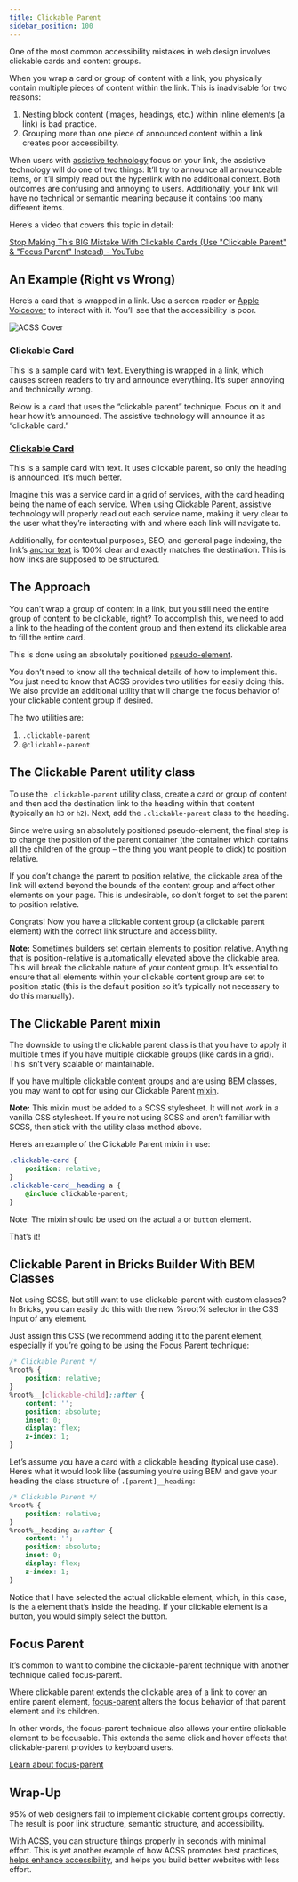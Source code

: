 ```yaml
---
title: Clickable Parent
sidebar_position: 100
---
```


One of the most common accessibility mistakes in web design involves clickable cards and content groups.

When you wrap a card or group of content with a link, you physically contain multiple pieces of content within the link. This is inadvisable for two reasons:

1.  Nesting block content (images, headings, etc.) within inline elements (a link) is bad practice.
2.  Grouping more than one piece of announced content within a link creates poor accessibility.

When users with [assistive technology](https://www.understood.org/en/articles/assistive-technology-what-it-is-and-how-it-works) focus on your link, the assistive technology will do one of two things: It’ll try to announce all announceable items, or it’ll simply read out the hyperlink with no additional context. Both outcomes are confusing and annoying to users. Additionally, your link will have no technical or semantic meaning because it contains too many different items.

Here’s a video that covers this topic in detail:

[Stop Making This BIG Mistake With Clickable Cards (Use "Clickable Parent" & "Focus Parent" Instead) - YouTube](https://www.youtube.com/watch?v=nM78am-FC9Q&embeds_referring_euri=https%3A%2F%2Fautomaticcss.com%2F)

## An Example (Right vs Wrong)

Here’s a card that is wrapped in a link. Use a screen reader or [Apple Voiceover](https://en.wikipedia.org/wiki/VoiceOver) to interact with it. You’ll see that the accessibility is poor.

![ACSS Cover](https://automaticcss.com/wp-content/uploads/acss-cover-1.jpg "acss-cover")

### Clickable Card

This is a sample card with text. Everything is wrapped in a link, which causes screen readers to try and announce everything. It’s super annoying and technically wrong.

Below is a card that uses the “clickable parent” technique. Focus on it and hear how it’s announced. The assistive technology will announce it as “clickable card.”

### [Clickable Card](https://google.com/)

This is a sample card with text. It uses clickable parent, so only the heading is announced. It’s much better.

Imagine this was a service card in a grid of services, with the card heading being the name of each service. When using Clickable Parent, assistive technology will properly read out each service name, making it very clear to the user what they’re interacting with and where each link will navigate to.

Additionally, for contextual purposes, SEO, and general page indexing, the link’s [anchor text](https://yoast.com/what-is-anchor-text/) is 100% clear and exactly matches the destination. This is how links are supposed to be structured.

## The Approach

You can’t wrap a group of content in a link, but you still need the entire group of content to be clickable, right? To accomplish this, we need to add a link to the heading of the content group and then extend its clickable area to fill the entire card.

This is done using an absolutely positioned [pseudo-element](https://developer.mozilla.org/en-US/docs/Web/CSS/Pseudo-elements).

You don’t need to know all the technical details of how to implement this. You just need to know that ACSS provides two utilities for easily doing this. We also provide an additional utility that will change the focus behavior of your clickable content group if desired.

The two utilities are:

1.  `.clickable-parent`
2.  `@clickable-parent`

## The Clickable Parent utility class

To use the `.clickable-parent` utility class, create a card or group of content and then add the destination link to the heading within that content (typically an `h3` or `h2`). Next, add the `.clickable-parent` class to the heading.

Since we’re using an absolutely positioned pseudo-element, the final step is to change the position of the parent container (the container which contains all the children of the group – the thing you want people to click) to position relative.

If you don’t change the parent to position relative, the clickable area of the link will extend beyond the bounds of the content group and affect other elements on your page. This is undesirable, so don’t forget to set the parent to position relative.

Congrats! Now you have a clickable content group (a clickable parent element) with the correct link structure and accessibility.

**Note:** Sometimes builders set certain elements to position relative. Anything that is position-relative is automatically elevated above the clickable area. This will break the clickable nature of your content group. It’s essential to ensure that all elements within your clickable content group are set to position static (this is the default position so it’s typically not necessary to do this manually).

## The Clickable Parent mixin

The downside to using the clickable parent class is that you have to apply it multiple times if you have multiple clickable groups (like cards in a grid). This isn’t very scalable or maintainable.

If you have multiple clickable content groups and are using BEM classes, you may want to opt for using our Clickable Parent [mixin](https://automaticcss.com/docs/mixins/).

**Note:** This mixin must be added to a SCSS stylesheet. It will not work in a vanilla CSS stylesheet. If you’re not using SCSS and aren’t familiar with SCSS, then stick with the utility class method above.

Here’s an example of the Clickable Parent mixin in use:

```CSS
.clickable-card {
    position: relative;
}
.clickable-card__heading a {
    @include clickable-parent;
}
```

Note: The mixin should be used on the actual `a` or `button` element.

That’s it!

## Clickable Parent in Bricks Builder With BEM Classes

Not using SCSS, but still want to use clickable-parent with custom classes? In Bricks, you can easily do this with the new %root% selector in the CSS input of any element.

Just assign this CSS (we recommend adding it to the parent element, especially if you’re going to be using the Focus Parent technique:

```CSS
/* Clickable Parent */
%root% {
    position: relative;
}
%root%__[clickable-child]::after {
    content: '';
    position: absolute;
    inset: 0;
    display: flex;
    z-index: 1;
}
```

Let’s assume you have a card with a clickable heading (typical use case). Here’s what it would look like (assuming you’re using BEM and gave your heading the class structure of `.[parent]__heading`:

```CSS
/* Clickable Parent */
%root% {
    position: relative;
}
%root%__heading a::after {
    content: '';
    position: absolute;
    inset: 0;
    display: flex;
    z-index: 1;
}
```

Notice that I have selected the actual clickable element, which, in this case, is the `a` element that’s inside the heading. If your clickable element is a button, you would simply select the button.

## Focus Parent

It’s common to want to combine the clickable-parent technique with another technique called focus-parent.

Where clickable parent extends the clickable area of a link to cover an entire parent element, [focus-parent](https://automaticcss.com/docs/focus-parent/) alters the focus behavior of that parent element and its children.

In other words, the focus-parent technique also allows your entire clickable element to be focusable. This extends the same click and hover effects that clickable-parent provides to keyboard users.

[Learn about focus-parent](https://automaticcss.com/docs/focus-parent/)

## Wrap-Up

95% of web designers fail to implement clickable content groups correctly. The result is poor link structure, semantic structure, and accessibility.

With ACSS, you can structure things properly in seconds with minimal effort. This is yet another example of how ACSS promotes best practices, [helps enhance accessibility](https://automaticcss.com/accessibility-features/), and helps you build better websites with less effort.
